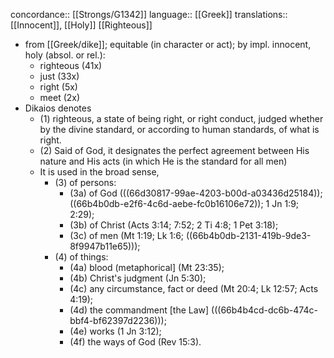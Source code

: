 concordance:: [[Strongs/G1342]] 
language:: [[Greek]] 
translations:: [[Innocent]], [[Holy]] [[Righteous]]

- from [[Greek/dike]]; equitable (in character or act); by impl. innocent, holy (absol. or rel.):
	- righteous (41x)
	- just (33x)
	- right (5x)
	- meet (2x)
- Dikaios denotes
	- (1) righteous, a state of being right, or right conduct, judged whether by the divine standard, or according to human standards, of what is right.
	- (2) Said of God, it designates the perfect agreement between His nature and His acts (in which He is the standard for all men)
	- It is used in the broad sense,
		- (3) of persons:
			- (3a) of God \(((66d30817-99ae-4203-b00d-a03436d25184)); ((66b4b0db-e2f6-4c6d-aebe-fc0b16106e72)); 1 Jn 1:9; 2:29);
			- (3b) of Christ (Acts 3:14; 7:52; 2 Ti 4:8; 1 Pet 3:18);
			- (3c) of men (Mt 1:19; Lk 1:6; ((66b4b0db-2131-419b-9de3-8f9947b11e65)));
		- (4) of things:
			- (4a) blood (metaphorical] (Mt 23:35);
			- (4b) Christ's judgment (Jn 5:30);
			- (4c) any circumstance, fact or deed (Mt 20:4; Lk 12:57; Acts 4:19);
			- (4d) the commandment [the Law] \(((66b4b4cd-dc6b-474c-bbf4-bf62397d2236)));
			- (4e) works (1 Jn 3:12);
			- (4f) the ways of God (Rev 15:3).